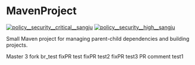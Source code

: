 # MavenProject
<!-- BADGES START -->
 <a href="" target="_blank"><img src="https://img.shields.io/badge/policy__security__critical__sangju-1-880808?labelColor=000" alt="policy__security__critical__sangju"></a> <a href="" target="_blank"><img src="https://img.shields.io/badge/policy__security__high__sangju-1-D2042D?labelColor=000" alt="policy__security__high__sangju"></a><!-- BADGES END -->


Small Maven project for managing parent-child dependencies and building projects.


Master 3
fork br_test
fixPR test
fixPR test2
fixPR test3
PR comment test1

